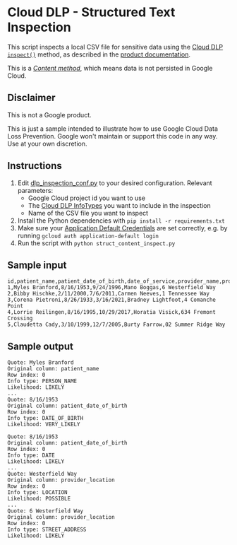 # Cloud DLP - Structured Text Inspection
This script inspects a local CSV file for sensitive data using the
[Cloud DLP `inspect()`](https://cloud.google.com/dlp/docs/reference/rest/v2/projects.content/inspect)
method, as described in the [product documentation](https://cloud.google.com/dlp/docs/inspecting-structured-text#dlp-inspect-table-python).

This is a [_Content method_](https://cloud.google.com/dlp/docs/concepts-method-types#content-methods),
which means data is not persisted in Google Cloud.

## Disclaimer
This is not a Google product. 

This is just a sample intended to illustrate how to use Google Cloud Data 
Loss Prevention. Google won't maintain or support this code in any way. 
Use at your own discretion.



## Instructions

1. Edit [dlp_inspection_conf.py](dlp_inspection_conf.py) to your desired 
configuration. Relevant parameters:
   - Google Cloud project id you want to use 
   - The [Cloud DLP InfoTypes](https://cloud.google.com/dlp/docs/infotypes-reference) 
   you want to include in the inspection
   - Name of the CSV file you want to inspect
2. Install the Python dependencies with `pip install -r requirements.txt`
3. Make sure your [Application Default Credentials](https://cloud.google.com/docs/authentication/application-default-credentials)
are set correctly, e.g. by running `gcloud auth application-default login`
4. Run the script with `python struct_content_inspect.py`

## Sample input
```
id,patient_name,patient_date_of_birth,date_of_service,provider_name,provider_location
1,Myles Branford,8/16/1953,9/24/1996,Mano Boggas,6 Westerfield Way
2,Bibby Hischke,2/11/2000,7/6/2011,Carmen Neeves,1 Tennessee Way
3,Corena Pietroni,8/26/1933,3/16/2021,Bradney Lightfoot,4 Comanche Point
4,Lorrie Reilingen,8/16/1995,10/29/2017,Horatia Visick,634 Fremont Crossing
5,Claudetta Cady,3/10/1999,12/7/2005,Burty Farrow,02 Summer Ridge Way
```

## Sample output
```
Quote: Myles Branford
Original column: patient_name
Row index: 0
Info type: PERSON_NAME
Likelihood: LIKELY
...
Quote: 8/16/1953
Original column: patient_date_of_birth
Row index: 0
Info type: DATE_OF_BIRTH
Likelihood: VERY_LIKELY

Quote: 8/16/1953
Original column: patient_date_of_birth
Row index: 0
Info type: DATE
Likelihood: LIKELY
...
Quote: Westerfield Way
Original column: provider_location
Row index: 0
Info type: LOCATION
Likelihood: POSSIBLE
...
Quote: 6 Westerfield Way
Original column: provider_location
Row index: 0
Info type: STREET_ADDRESS
Likelihood: LIKELY
```